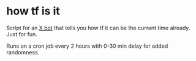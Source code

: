 # how tf is it

Script for an [X bot](https://x.com/howtfisit) that tells you how tf it can be the current time already. Just for fun.

Runs on a cron job every 2 hours with 0-30 min delay for added randomness.
